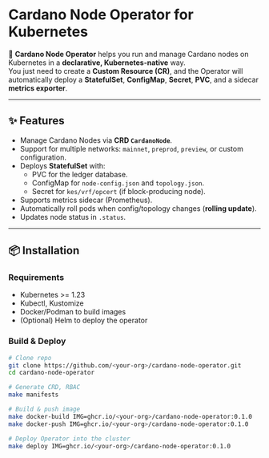 # Cardano Node Operator for Kubernetes

🚀 **Cardano Node Operator** helps you run and manage Cardano nodes on Kubernetes in a **declarative, Kubernetes-native** way.  
You just need to create a **Custom Resource (CR)**, and the Operator will automatically deploy a **StatefulSet**, **ConfigMap**, **Secret**, **PVC**, and a sidecar **metrics exporter**.

---

## ✨ Features

- Manage Cardano Nodes via **CRD `CardanoNode`**.
- Support for multiple networks: `mainnet`, `preprod`, `preview`, or custom configuration.
- Deploys **StatefulSet** with:
  - PVC for the ledger database.
  - ConfigMap for `node-config.json` and `topology.json`.
  - Secret for `kes/vrf/opcert` (if block-producing node).
- Supports metrics sidecar (Prometheus).
- Automatically roll pods when config/topology changes (**rolling update**).
- Updates node status in `.status`.

---

## 📦 Installation

### Requirements
- Kubernetes >= 1.23
- Kubectl, Kustomize
- Docker/Podman to build images
- (Optional) Helm to deploy the operator

### Build & Deploy
```bash
# Clone repo
git clone https://github.com/<your-org>/cardano-node-operator.git
cd cardano-node-operator

# Generate CRD, RBAC
make manifests

# Build & push image
make docker-build IMG=ghcr.io/<your-org>/cardano-node-operator:0.1.0
make docker-push IMG=ghcr.io/<your-org>/cardano-node-operator:0.1.0

# Deploy Operator into the cluster
make deploy IMG=ghcr.io/<your-org>/cardano-node-operator:0.1.0